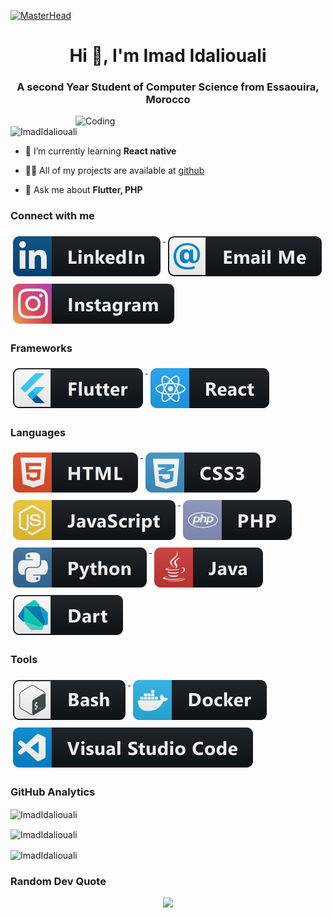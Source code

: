 [![MasterHead](https://visme.co/blog/wp-content/uploads/2019/10/animated-presentation-software-header.gif)]()

<h1 align="center">Hi 👋, I'm Imad Idaliouali</h1>
<h3 align="center">A second Year Student of Computer Science from Essaouira, Morocco</h3>
<img align="right" alt="Coding" width="400" src="https://miro.medium.com/max/680/0*7Q3yvSIv_t0ioJ-Z.gif"/>

<p align="left"> <img src="https://komarev.com/ghpvc/?username=ImadIdaliouali&label=Profile%20views&color=0e75b6&style=flat" alt="ImadIdaliouali" /> </p>

- 🌱 I’m currently learning **React native**

- 👨‍💻 All of my projects are available at [github](https://github.com/ImadIdaliouali?tab=repositories)

- 💬 Ask me about **Flutter, PHP**

### Connect with me

<p align="left">
    <a href="https://linkedin.com/in/imad-idali-ouali-663100236/">
        <img src="https://raw.githubusercontent.com/MikeCodesDotNET/ColoredBadges/master/svg/social/linkedin.svg" alt="LinkedIn" style="vertical-align:top; margin:6px 4px">
    </a>
    <a href="mailto:imadidaliouali@gmail.com">
        <img src="https://raw.githubusercontent.com/MikeCodesDotNET/ColoredBadges/master/svg/social/email_me.svg" alt="email_me" style="vertical-align:top; margin:6px 4px">
    </a>
    <a href="https://www.instagram.com/imad.idaliouali/">
        <img src="https://raw.githubusercontent.com/MikeCodesDotNET/ColoredBadges/master/svg/social/instagram.svg" alt="LinkedIn" style="vertical-align:top; margin:6px 4px">
    </a>
</p>

### Frameworks

<p align="left">
    <a href="https://flutter.dev">
        <img src="https://raw.githubusercontent.com/MikeCodesDotNET/ColoredBadges/master/svg/dev/frameworks/flutter.svg" alt="flutter" style="vertical-align:top; margin:6px 4px">
    </a>
    <a href="https://react.dev/">
        <img src="https://raw.githubusercontent.com/MikeCodesDotNET/ColoredBadges/master/svg/dev/frameworks/react.svg" alt="react" style="vertical-align:top; margin:6px 4px">
    </a>
</p>

### Languages

<p align="left">
    <a href="https://www.w3.org/html/">
        <img src="https://raw.githubusercontent.com/MikeCodesDotNET/ColoredBadges/master/svg/dev/languages/html.svg" alt="html" style="vertical-align:top; margin:6px 4px">
    </a>
    <a href="https://www.w3schools.com/css/">
        <img src="https://raw.githubusercontent.com/MikeCodesDotNET/ColoredBadges/master/svg/dev/languages/css3.svg" alt="css3" style="vertical-align:top; margin:6px 4px">
    </a>
    <a href="https://developer.mozilla.org/en-US/docs/Web/JavaScript">
        <img src="https://raw.githubusercontent.com/MikeCodesDotNET/ColoredBadges/master/svg/dev/languages/js.svg" alt="js" style="vertical-align:top; margin:6px 4px">
    </a>
    <a href="https://www.php.net">
        <img src="https://raw.githubusercontent.com/MikeCodesDotNET/ColoredBadges/master/svg/dev/languages/php.svg" alt="php" style="vertical-align:top; margin:6px 4px">
    </a>
    <a href="https://www.python.org">
        <img src="https://raw.githubusercontent.com/MikeCodesDotNET/ColoredBadges/master/svg/dev/languages/python.svg" alt="python" style="vertical-align:top; margin:6px 4px">
    </a>
    <a href="https://www.java.com">
        <img src="https://raw.githubusercontent.com/MikeCodesDotNET/ColoredBadges/master/svg/dev/languages/java.svg" alt="java" style="vertical-align:top; margin:6px 4px">
    </a>
    <a href="https://dart.dev/">
        <img src="https://raw.githubusercontent.com/MikeCodesDotNET/ColoredBadges/master/svg/dev/languages/dart_colour.svg" alt="dart" style="vertical-align:top; margin:6px 4px">
    </a>
</p>

### Tools

<p align="left">
    <a href="https://www.gnu.org/software/bash/">
        <img src="https://raw.githubusercontent.com/MikeCodesDotNET/ColoredBadges/master/svg/dev/tools/bash.svg" alt="bash" style="vertical-align:top; margin:6px 4px">
    </a>
    <a href="https://www.docker.com/">
        <img src="https://raw.githubusercontent.com/MikeCodesDotNET/ColoredBadges/master/svg/dev/tools/docker.svg" alt="docker" style="vertical-align:top; margin:6px 4px">
    </a>
    <a href="https://code.visualstudio.com/">
        <img src="https://raw.githubusercontent.com/MikeCodesDotNET/ColoredBadges/master/svg/dev/tools/visualstudio_code.svg" alt="visualstudio_code" style="vertical-align:top; margin:6px 4px">
    </a>
</p>

### GitHub Analytics

<p><img align="center" src="https://github-readme-stats.vercel.app/api/top-langs?username=ImadIdaliouali&show_icons=true&locale=en&layout=compact" alt="ImadIdaliouali" /></p>

<p><img align="center" src="https://github-readme-stats.vercel.app/api?username=ImadIdaliouali&show_icons=true&locale=en" alt="ImadIdaliouali" /></p>

<p><img align="center" src="https://github-readme-streak-stats.herokuapp.com/?user=ImadIdaliouali" alt="ImadIdaliouali" /></p>

### Random Dev Quote

<div align="center">
    <img src="https://quotes-github-readme.vercel.app/api?type=horizontal&theme=dark"/>
</div>
